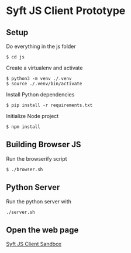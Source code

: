 # Syft JS Client Prototype

## Setup

Do everything in the js folder

```
$ cd js
```

Create a virtualenv and activate

```
$ python3 -m venv ./.venv
$ source ./.venv/bin/activate
```

Install Python dependencies

```
$ pip install -r requirements.txt
```

Initialize Node project

```
$ npm install
```

## Building Browser JS

Run the browserify script

```
$ ./browser.sh
```

## Python Server

Run the python server with

```
./server.sh
```

## Open the web page

[Syft JS Client Sandbox](http://127.0.0.1:5001)
